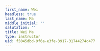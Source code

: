 ```yaml
---
first_name: Wei
headless: true
last_name: Ma
middle_initial: ''
salutation: ''
title: Wei Ma
type: instructor
uid: f5045dbd-9f6a-e3fe-3917-31744274d477
---
```

